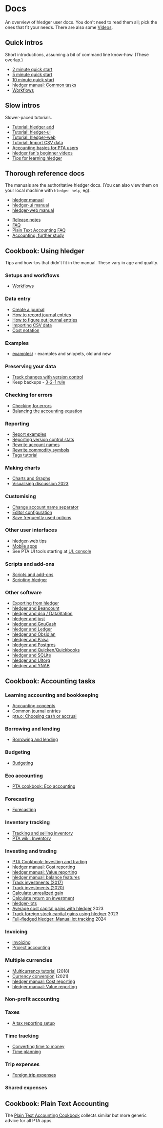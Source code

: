 # Docs

<div class=pagetoc>

<!-- toc -->
</div>

An overview of hledger user docs.
You don't need to read them all; pick the ones that fit your needs.
There are also some [Videos](videos.md).

## Quick intros

Short introductions, assuming a bit of command line know-how.
(These overlap.)

- [2 minute quick start](2-minute-quick-start.md)
- [5 minute quick start](5-minute-quick-start.md)
- [10 minute quick start](10-minute-quick-start.md)
- [hledger manual: Common tasks](hledger.md#common-tasks)
- [Workflows](workflows.md)

## Slow intros

Slower-paced tutorials.

- [Tutorial: hledger add](add.md)
- [Tutorial: hledger-ui](ui.md)
- [Tutorial: hledger-web](web.md)
- [Tutorial: Import CSV data](import-csv.md)
- [Accounting basics for PTA users](accounting-pta.md)
- [hledger fan's beginner videos](https://youtube.com/channel/UCZLxXTjOqLzq4z5Jy0AyWSQ)
- [Tips for learning hledger](learn.md)

## Thorough reference docs

The manuals are the authoritative hledger docs.
(You can also view them on your local machine with `hledger help`, eg).

- [hledger manual](hledger.md)
- [hledger-ui manual](hledger-ui.md)
- [hledger-web manual](hledger-web.md)

<!-- -->

- [Release notes](relnotes.md)
- [FAQ](faq.md)
- [Plain Text Accounting FAQ](https://plaintextaccounting.org/FAQ)
- [Accounting: further study](accounting.md)

## Cookbook: Using hledger
<!-- sections ordered roughly by need -->

Tips and how-tos that didn't fit in the manual. These vary in age and quality.

<!--
Documentor tips:
Big pages while practical, additional subpages when needed. 
Include minimal answers/inline examples when feasible, followed by links to longer answers/related resources. 
Check plaintextaccounting.org's and wiki.plaintextaccounting.org's categories.
-->


### Setups and workflows
- [Workflows](workflows.md)

### Data entry
- [Create a journal](create-a-journal.md)
- [How to record journal entries](how-to-record.md)
- [How to figure out journal entries](how-to-figure-out.md)
- [Importing CSV data](import-csv.md)
- [Cost notation](cost-notation.md)

### Examples

- [examples/](https://github.com/simonmichael/hledger/tree/master/examples) - examples and snippets, old and new 

### Preserving your data
- [Track changes with version control](track-changes-with-version-control.md)
- Keep backups - [3-2-1 rule](https://en.wikipedia.org/wiki/Backup#3-2-1_rule)

### Checking for errors
- [Checking for errors](checking-for-errors.md)
- [Balancing the accounting equation](balancing-the-accounting-equation.md)

### Reporting
- [Report examples](report-examples.md)
- [Reporting version control stats](reporting-version-control-stats.md)
- [Rewrite account names](rewrite-account-names.md)
- [Rewrite commodity symbols](rewrite-commodity-symbols.md)
- [Tags tutorial](tags-tutorial.md)

### Making charts
- [Charts and Graphs](charts.md)
- [Visualising discussion 2023](visualising2023.md)

### Customising
- [Change account name separator](change-account-name-separator.md)
- [Editor configuration](editors.md)
- [Save frequently used options](save-frequently-used-options.md)

### Other user interfaces
- [hledger-web tips](hledger-web-tips.md)
- [Mobile apps](mobile.md)
- See PTA UI tools starting at [UI, console](https://plaintextaccounting.org/#ui-console)

### Scripts and add-ons
- [Scripts and add-ons](scripts.md)
- [Scripting hledger](scripting.md)

### Other software
- [Exporting from hledger](export.md)
- [hledger and Beancount](beancount.md)
- [hledger and dsq / DataStation](dsq.md)
- [hledger and just](just.md)
- [hledger and GnuCash](gnucash.md)
- [hledger and Ledger](ledger.md)
- [hledger and Obsidian](obsidian.md)
- [hledger and Paisa](paisa.md)
- [hledger and Postgres](postgres.md)
- [hledger and Quicken/Quickbooks](quicken.md)
- [hledger and SQLite](sqlite.md)
- [hledger and Ultorg](ultorg.md)
- [hledger and YNAB](ynab.md)

## Cookbook: Accounting tasks
<!-- sections ordered mostly alphabetically -->

### Learning accounting and bookkeeping
- [Accounting concepts](accounting.md)
- [Common journal entries](common-journal-entries.md)
- [pta.o: Choosing cash or accrual](https://plaintextaccounting.org/#choosing-cash-vs-accrual)

### Borrowing and lending
- [Borrowing and lending](loans.md)

### Budgeting
- [Budgeting](budgeting.md)
<!-- ### Depreciation -->
<!-- [Depreciation](http://rantsideasstuff.com/posts/2018/07/08-depreciation-in-personal-finance-with-hledger) -->

### Eco accounting
- [PTA cookbook: Eco accounting](https://plaintextaccounting.org/Eco-accounting)

### Forecasting
- [Forecasting](forecasting.md)

### Inventory tracking
- [Tracking and selling inventory](inventory.md)
- [PTA wiki: Inventory](https://github.com/plaintextaccounting/plaintextaccounting/wiki/Inventory)

### Investing and trading
- [PTA Cookbook: Investing and trading](https://plaintextaccounting.org/Investing-and-trading)
- [hledger manual: Cost reporting](hledger.md#cost-reporting)
- [hledger manual: Value reporting](hledger.md#value-reporting)
- [hledger manual: balance features](hledger.md#balance-features)
- [Track investments (2017)](track-investments.md)
- [Track investments (2020)](investments.md)
- [Calculate unrealized gain](gain.md)
- [Calculate return on investment](roi.md)
- [hledger-lots](scripts.md#hledger-lots)
- [Average cost capital gains with hledger](https://curiousbicycle.com/post/hledger-capital-gains) 2023
- [Track foreign stock capital gains using hledger](https://curiousbicycle.com/post/hledger-foreign-stock) 2023
- [Full-fledged hledger: Manual lot tracking](https://github.com/adept/full-fledged-hledger/wiki/Manual-lot-tracking) 2024

### Invoicing
- [Invoicing](invoicing.md)
- [Project accounting](project-accounting.md)

### Multiple currencies
- [Multicurrency tutorial](multicurrency-tutorial.md) (2018)
- [Currency conversion](currency-conversion.md) (2021)
- [hledger manual: Cost reporting](hledger.md#cost-reporting)
- [hledger manual: Value reporting](hledger.md#value-reporting)

### Non-profit accounting

### Taxes
- [A tax reporting setup](tax-reporting-setup.md)

### Time tracking
- [Converting time to money](time-to-money.md)
- [Time planning](time-planning.md)

### Trip expenses
- [Foreign trip expenses](foreign-trip-expenses.md)

### Shared expenses

## Cookbook: Plain Text Accounting

The [Plain Text Accounting Cookbook](https://plaintextaccounting.org/Cookbook) collects similar but more generic advice for all PTA apps.
